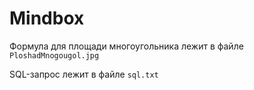 # Mindbox
Формула для площади многоугольника лежит в файле `PloshadMnogougol.jpg`

SQL-запрос лежит в файле `sql.txt`
